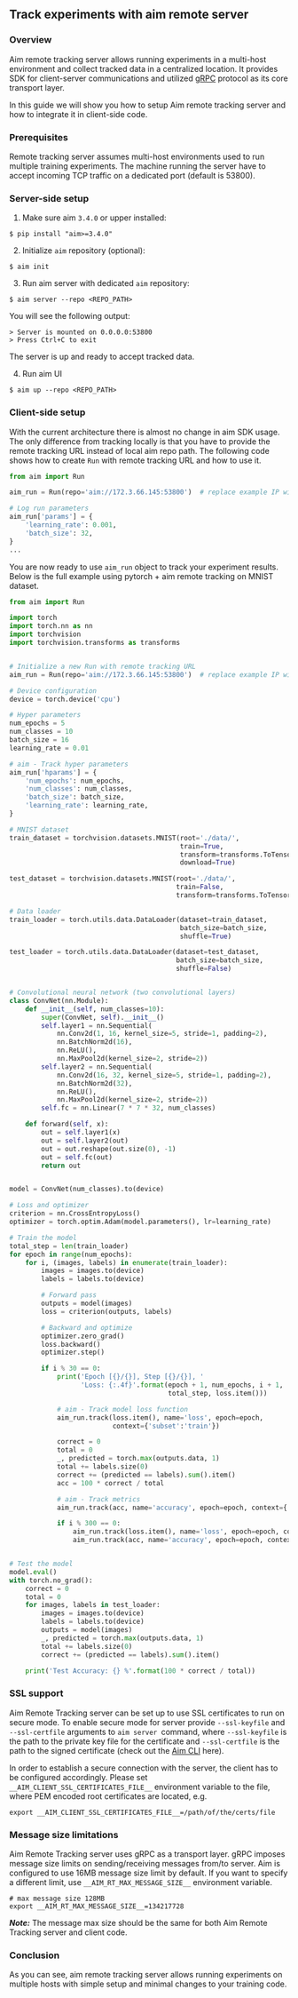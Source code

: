 ## Track experiments with aim remote server

### Overview

Aim remote tracking server allows running experiments in a multi-host environment and collect tracked data in a centralized location.
It provides SDK for client-server communications and utilized [gRPC](https://grpc.io/about/) protocol as its core transport layer.

In this guide we will show you how to setup Aim remote tracking server and how to integrate it in client-side code.

### Prerequisites

Remote tracking server assumes multi-host environments used to run multiple training experiments.
The machine running the server have to accept incoming TCP traffic on a dedicated port (default is 53800).

### Server-side setup

1. Make sure aim `3.4.0` or upper installed:
```shell
$ pip install "aim>=3.4.0"
```

2. Initialize `aim` repository (optional):

```shell
$ aim init
```

3. Run aim server with dedicated `aim` repository:

```shell
$ aim server --repo <REPO_PATH>
```

You will see the following output:
```shell
> Server is mounted on 0.0.0.0:53800
> Press Ctrl+C to exit
```
The server is up and ready to accept tracked data.

4. Run aim UI

```shell
$ aim up --repo <REPO_PATH>
```

### Client-side setup

With the current architecture there is almost no change in aim SDK usage. The only difference from tracking locally is
that you have to provide the remote tracking URL instead of local aim repo path. The following code shows how to create
`Run` with remote tracking URL and how to use it.

```python
from aim import Run

aim_run = Run(repo='aim://172.3.66.145:53800')  # replace example IP with your tracking server IP/hostname

# Log run parameters
aim_run['params'] = {
    'learning_rate': 0.001,
    'batch_size': 32,
}
...
```

You are now ready to use `aim_run` object to track your experiment results. Below is the full example using 
pytorch + aim remote tracking on MNIST dataset.

```python
from aim import Run

import torch
import torch.nn as nn
import torchvision
import torchvision.transforms as transforms


# Initialize a new Run with remote tracking URL
aim_run = Run(repo='aim://172.3.66.145:53800')  # replace example IP with your tracking server IP/hostname

# Device configuration
device = torch.device('cpu')

# Hyper parameters
num_epochs = 5
num_classes = 10
batch_size = 16
learning_rate = 0.01

# aim - Track hyper parameters
aim_run['hparams'] = {
    'num_epochs': num_epochs,
    'num_classes': num_classes,
    'batch_size': batch_size,
    'learning_rate': learning_rate,
}

# MNIST dataset
train_dataset = torchvision.datasets.MNIST(root='./data/',
                                           train=True,
                                           transform=transforms.ToTensor(),
                                           download=True)

test_dataset = torchvision.datasets.MNIST(root='./data/',
                                          train=False,
                                          transform=transforms.ToTensor())

# Data loader
train_loader = torch.utils.data.DataLoader(dataset=train_dataset,
                                           batch_size=batch_size,
                                           shuffle=True)

test_loader = torch.utils.data.DataLoader(dataset=test_dataset,
                                          batch_size=batch_size,
                                          shuffle=False)


# Convolutional neural network (two convolutional layers)
class ConvNet(nn.Module):
    def __init__(self, num_classes=10):
        super(ConvNet, self).__init__()
        self.layer1 = nn.Sequential(
            nn.Conv2d(1, 16, kernel_size=5, stride=1, padding=2),
            nn.BatchNorm2d(16),
            nn.ReLU(),
            nn.MaxPool2d(kernel_size=2, stride=2))
        self.layer2 = nn.Sequential(
            nn.Conv2d(16, 32, kernel_size=5, stride=1, padding=2),
            nn.BatchNorm2d(32),
            nn.ReLU(),
            nn.MaxPool2d(kernel_size=2, stride=2))
        self.fc = nn.Linear(7 * 7 * 32, num_classes)

    def forward(self, x):
        out = self.layer1(x)
        out = self.layer2(out)
        out = out.reshape(out.size(0), -1)
        out = self.fc(out)
        return out


model = ConvNet(num_classes).to(device)

# Loss and optimizer
criterion = nn.CrossEntropyLoss()
optimizer = torch.optim.Adam(model.parameters(), lr=learning_rate)

# Train the model
total_step = len(train_loader)
for epoch in range(num_epochs):
    for i, (images, labels) in enumerate(train_loader):
        images = images.to(device)
        labels = labels.to(device)

        # Forward pass
        outputs = model(images)
        loss = criterion(outputs, labels)

        # Backward and optimize
        optimizer.zero_grad()
        loss.backward()
        optimizer.step()

        if i % 30 == 0:
            print('Epoch [{}/{}], Step [{}/{}], '
                  'Loss: {:.4f}'.format(epoch + 1, num_epochs, i + 1,
                                        total_step, loss.item()))

            # aim - Track model loss function
            aim_run.track(loss.item(), name='loss', epoch=epoch,
                          context={'subset':'train'})

            correct = 0
            total = 0
            _, predicted = torch.max(outputs.data, 1)
            total += labels.size(0)
            correct += (predicted == labels).sum().item()
            acc = 100 * correct / total

            # aim - Track metrics
            aim_run.track(acc, name='accuracy', epoch=epoch, context={'subset': 'train'})

            if i % 300 == 0:
                aim_run.track(loss.item(), name='loss', epoch=epoch, context={'subset': 'val'})
                aim_run.track(acc, name='accuracy', epoch=epoch, context={'subset': 'val'})


# Test the model
model.eval()
with torch.no_grad():
    correct = 0
    total = 0
    for images, labels in test_loader:
        images = images.to(device)
        labels = labels.to(device)
        outputs = model(images)
        _, predicted = torch.max(outputs.data, 1)
        total += labels.size(0)
        correct += (predicted == labels).sum().item()

    print('Test Accuracy: {} %'.format(100 * correct / total))
```

### SSL support 

Aim Remote Tracking server can be set up to use SSL certificates to run on secure mode.
To enable secure mode for server provide `--ssl-keyfile` and `--ssl-certfile` arguments to `aim server `command,
where `--ssl-keyfile` is the path to the private key file for the certificate and `--ssl-certfile` is the path to the signed certificate
(check out the [Aim CLI](../refs/cli.html#server) here).

In order to establish a secure connection with the server, the client has to be configured accordingly.
Please set `__AIM_CLIENT_SSL_CERTIFICATES_FILE__` environment variable to the file, where PEM encoded root certificates are located, e.g.

```shell
export __AIM_CLIENT_SSL_CERTIFICATES_FILE__=/path/of/the/certs/file
```

### Message size limitations
Aim Remote Tracking server uses gRPC as a transport layer. gRPC imposes message size limits on
sending/receiving messages from/to server. Aim is configured to use 16MB message size limit by default.
If you want to specify a different limit, use `__AIM_RT_MAX_MESSAGE_SIZE__` environment variable.
```shell
# max message size 128MB
export __AIM_RT_MAX_MESSAGE_SIZE__=134217728
```

__*Note:*__ The message max size should be the same for both Aim Remote Tracking server and client code.

### Conclusion

As you can see, aim remote tracking server allows running experiments on multiple hosts with simple setup and
minimal changes to your training code.
